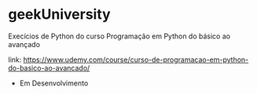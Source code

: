 # geekUniversity
Execícios de Python do curso Programação em Python do básico ao avançado

link: https://www.udemy.com/course/curso-de-programacao-em-python-do-basico-ao-avancado/

- Em Desenvolvimento
